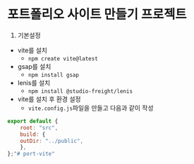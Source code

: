 # 포트폴리오 사이트 만들기 프로젝트

1. 기본설정
- vite를 설치
    - `npm create vite@latest`
- gsap를 설치
    - `npm install gsap`
- lenis를 설치
    - `npm install @studio-freight/lenis`
- vite를 설치 후 환경 설정
    - `vite.config.js`파일을 만들고 다음과 같이 작성
```javascript
export default {
    root: "src",
    build: {
    outDir: "../public",
    },
};"# port-vite"
```
